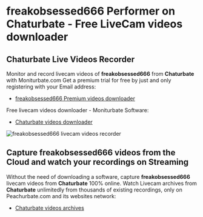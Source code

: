 # freakobsessed666 Performer on Chaturbate - Free LiveCam videos downloader

## Chaturbate Live Videos Recorder

Monitor and record livecam videos of **freakobsessed666** from **Chaturbate** with Moniturbate.com
Get a premium trial for free by just and only registering with your Email address:
* [freakobsessed666 Premium videos downloader](https://moniturbate.com/request-demo-licence-key.html)

Free livecam videos downloader - Moniturbate Software:
* [Chaturbate videos downloader](https://moniturbate.com/moniturbate-download-software.html)

![freakobsessed666 livecam videos recorder](https://peachurnet.com/templates/moniturbate-software.png)


## Capture freakobsessed666 videos from the Cloud and watch your recordings on Streaming

Without the need of downloading a software, capture **freakobsessed666** livecam videos from **Chaturbate** 100% online.
Watch Livecam archives from **Chaturbate** unlimitedly from thousands of existing recordings, only on Peachurbate.com and its websites network:
* [Chaturbate videos archives](https://peachurnet.com/)
